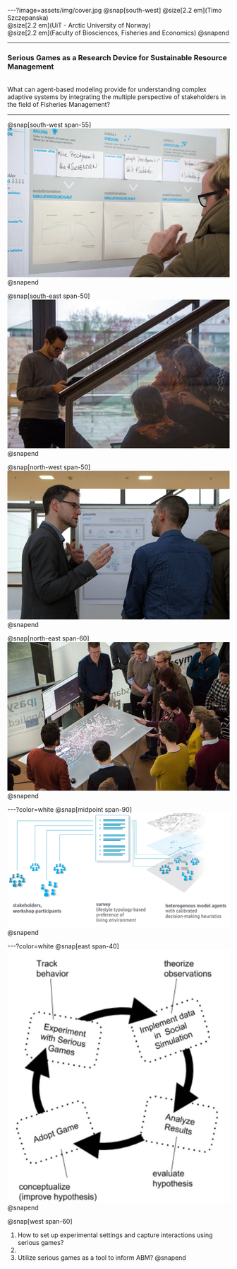 ---?image=assets/img/cover.jpg
@snap[south-west]
@size[2.2 em](Timo Szczepanska)<br>
@size[2.2 em](UiT - Arctic University of Norway)<br>
@size[2.2 em](Faculty of Biosciences, Fisheries and Economics)
@snapend

---
### Serious Games as a Research Device for Sustainable Resource Management
<br>
What can agent-based modeling provide for understanding complex adaptive systems by integrating the multiple perspective of stakeholders in the field of Fisheries Management?

---
@snap[south-west span-55]
![](assets/img/WS3.jpg)
@snapend

@snap[south-east span-50]
![](assets/img/WS4.jpg)
@snapend

@snap[north-west span-50]
![](assets/img/WS2.jpg)
@snapend

@snap[north-east span-60]
![](assets/img/WS1.jpg)
@snapend

---?color=white
@snap[midpoint span-90]
![](assets/img/g.png)
@snapend

---?color=white
@snap[east span-40]
![](assets/img/circle.jpg)
@snapend

@snap[west span-60]
1. How to set up experimental settings and capture interactions using serious games?
2. <br>
2. Utilize serious games as a tool to inform ABM?
@snapend
